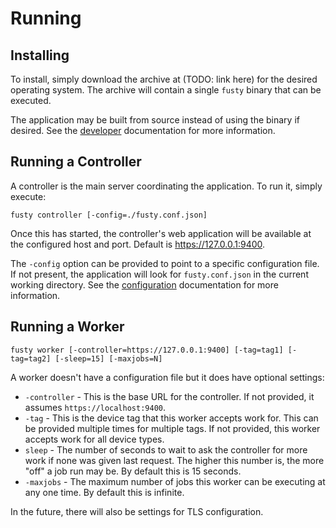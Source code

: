 # Running

## Installing

To install, simply download the archive at (TODO: link here) for the desired operating system. The archive will contain
a single `fusty` binary that can be executed.

The application may be built from source instead of using the binary if desired. See the [developer](developers.md)
documentation for more information.

## Running a Controller

A controller is the main server coordinating the application. To run it, simply execute:

    fusty controller [-config=./fusty.conf.json]

Once this has started, the controller's web application will be available at the configured host and port. Default is
https://127.0.0.1:9400.

The `-config` option can be provided to point to a specific configuration file. If not present, the application will
look for `fusty.conf.json` in the current working directory. See the [configuration](configuration.md) documentation for
more information.

## Running a Worker

    fusty worker [-controller=https://127.0.0.1:9400] [-tag=tag1] [-tag=tag2] [-sleep=15] [-maxjobs=N]

A worker doesn't have a configuration file but it does have optional settings:

* `-controller` - This is the base URL for the controller. If not provided, it assumes `https://localhost:9400`.
* `-tag` - This is the device tag that this worker accepts work for. This can be provided multiple times for multiple
  tags. If not provided, this worker accepts work for all device types.
* `sleep` - The number of seconds to wait to ask the controller for more work if none was given last request. The higher
  this number is, the more "off" a job run may be. By default this is 15 seconds.
* `-maxjobs` - The maximum number of jobs this worker can be executing at any one time. By default this is infinite.

In the future, there will also be settings for TLS configuration.